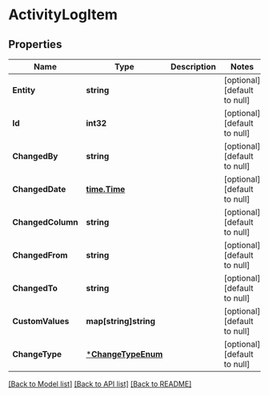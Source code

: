 # ActivityLogItem

## Properties
Name | Type | Description | Notes
------------ | ------------- | ------------- | -------------
**Entity** | **string** |  | [optional] [default to null]
**Id** | **int32** |  | [optional] [default to null]
**ChangedBy** | **string** |  | [optional] [default to null]
**ChangedDate** | [**time.Time**](time.Time.md) |  | [optional] [default to null]
**ChangedColumn** | **string** |  | [optional] [default to null]
**ChangedFrom** | **string** |  | [optional] [default to null]
**ChangedTo** | **string** |  | [optional] [default to null]
**CustomValues** | **map[string]string** |  | [optional] [default to null]
**ChangeType** | [***ChangeTypeEnum**](ChangeTypeEnum.md) |  | [optional] [default to null]

[[Back to Model list]](../README.md#documentation-for-models) [[Back to API list]](../README.md#documentation-for-api-endpoints) [[Back to README]](../README.md)

